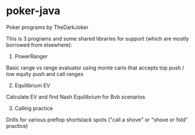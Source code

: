 # poker-java
Poker programs by TheDarkJoker

This is 3 programs and some shared libraries for support (which are mostly borrowed from elsewhere):

1. PowerRanger

Basic range vs range evaluator using monte carlo that accepts top push / low equity push and call ranges

2. Equilibrium EV

Calculate EV and find Nash Equilibrium for Bvb scenarios

3. Calling practice

Drills for various preflop shortstack spots ("call a shove" or "shove or fold" practice)
